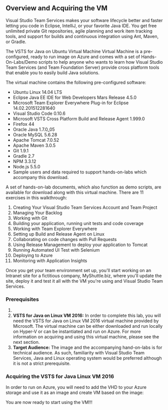 ## Overview and Acquiring the VM

Visual Studio Team Services makes your software lifecycle better and faster letting you code in Eclipse, IntelliJ, or your favorite Java IDE. You get free unlimited private Git repositories, agile planning and work item tracking tools, and support for builds and continuous integration using Ant, Maven, or Gradle.

The VSTS for Java on Ubuntu Virtual Machine Virtual Machine is a pre-configured, ready to run image on Azure and comes with a set of Hands-On-Labs/Demo scripts to help anyone who wants to learn how Visual Studio Team Services (and Team Foundation Server) provide cross platform tools that enable you to easily build Java solutions.

The virtual machine contains the following pre-configured software:

- Ubuntu Linux 14.04 LTS
- Eclipse Java EE IDE for Web Developers Mars Release 4.5.0
- Microsoft Team Explorer Everywhere Plug-in for Eclipse 14.02.201512281640
- Visual Studio Code 0.10.6
- Microsoft VSTS Cross Platform Build and Release Agent 1.999.0
- Firefox 44
- Oracle Java 1.7.0\_05
- Oracle MySQL 5.6.28
- Apache Tomcat 7.0.52
- Apache Maven 3.0.5
- Git 1.9.1
- Gradle 2.7
- NPM 3.3.12
- Node.js 5.5.0
- Sample users and data required to support hands-on-labs which accompany this download.

A set of hands-on-lab documents, which also function as demo scripts, are available for download along with this virtual machine. There are 11 exercises in this walkthrough:

1. Creating Your Visual Studio Team Services Account and Team Project
2. Managing Your Backlog
3. Working with Git
4. Building your application, running unit tests and code coverage
5. Working with Team Explorer Everywhere
6. Setting up Build and Release Agent on Linux
7. Collaborating on code changes with Pull Requests
8. Using Release Management to deploy your application to Tomcat
9. Running Automated UI Test with Selenium
10. Deploying to Azure
11. Monitoring with Application Insights


Once you get your team environment set up, you&#39;ll start working on an Intranet site for a fictitious company, MyShuttle.biz, where you&#39;ll update the site, deploy it and test it all with the VM you&#39;re using and Visual Studio Team Services.

### Prerequisites

1.
  1. **VSTS for Java on Linux VM 2016:** In order to complete this lab, you will need the VSTS for Java on Linux VM 2016 virtual machine provided by Microsoft. The virtual machine can be either downloaded and run locally on Hyper-V or can be instantiated and run on Azure. For more information on acquiring and using this virtual machine, please see the next section.
  2. **Target Audience:** The image and the accompanying hand-on-labs is for technical audience. As such, familiarity with Visual Studio Team Services, Java and Linux operating system would be preferred although it is not a strict prerequisite.

### Acquiring the VSTS for Java Linux VM 2016

In order to run on Azure, you will need to add the VHD to your Azure storage and use it as an image and create VM based on the image:





You are now ready to start using the VM!!!